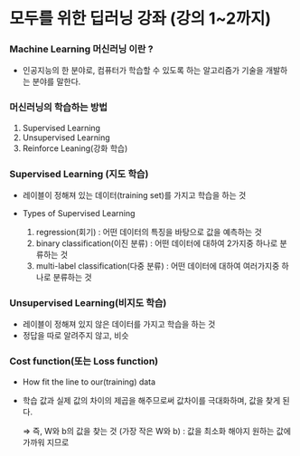 # 모두를 위한 딥러닝 강좌 (강의 1~2까지)

### Machine Learning 머신러닝 이란 ?

- 인공지능의 한 분야로, 컴퓨터가 학습할 수 있도록 하는 알고리즘가 기술을 개발하는 분야를 말한다.

### 머신러닝의 학습하는 방법

1. Supervised Learning
2. Unsupervised Learning
3. Reinforce Leaning(강화 학습)

### Supervised Learning (지도 학습)

- 레이블이 정해져 있는 데이터(training set)를 가지고 학습을 하는 것

- Types of Supervised Learning
    1. regression(회기) : 어떤 데이터의 특징을 바탕으로 값을 예측하는 것
    2. binary classification(이진 분류) : 어떤 데이터에 대하여 2가지중 하나로 분류하는 것
    3. multi-label classification(다중 분류) : 어떤 데이터에 대하여 여러가지중 하나로 분류하는 것

### Unsupervised Learning(비지도 학습)

- 레이블이 정해져 있지 않은 데이터를 가지고 학습을 하는 것
- 정답을 따로 알려주지 않고, 비슷

### Cost function(또는 Loss function)

- How fit the line to our(training) data

- 학습 값과 실제 값의 차이의 제곱을 해주므로써 값차이를 극대화하며, 값을 찾게 된다.

    ⇒ 즉, W와 b의 값을 찾는 것 (가장 작은 W와 b) : 값을 최소화 해야지 원하는 값에 가까워 지므로
